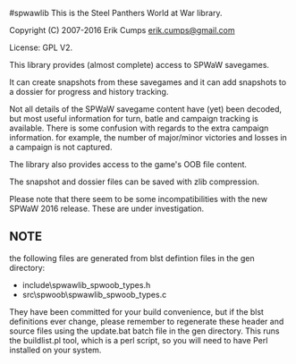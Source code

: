 #spwawlib
This is the Steel Panthers World at War library.

Copyright (C) 2007-2016 Erik Cumps <erik.cumps@gmail.com>

License: GPL V2.

This library provides (almost complete) access to SPWaW savegames.

It can create snapshots from these savegames and it can add snapshots
to a dossier for progress and history tracking.

Not all details of the SPWaW savegame content have (yet) been decoded,
but most useful information for turn, batle and campaign tracking is
available. There is some confusion with regards to the extra campaign
information. for example, the number of major/minor victories and losses
in a campaign is not captured.

The library also provides access to the game's OOB file content.

The snapshot and dossier files can be saved with zlib compression.

Please note that there seem to be some incompatibilities with the new
SPWaW 2016 release. These are under investigation.

NOTE
----

the following files are generated from blst defintion files in the gen directory:

* include\spwawlib_spwoob_types.h
* src\spwoob\spwawlib_spwoob_types.c

They have been committed for your build convenience, but if the blst definitions
ever change, please remember to regenerate these header and source files using the
update.bat batch file in the gen directory. This runs the buildlist.pl tool, which
is a perl script, so you will need to have Perl installed on your system.

